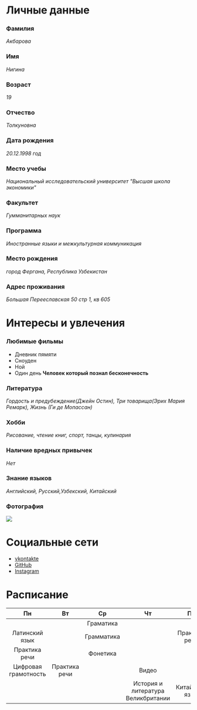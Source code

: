 # Личные данные
### Фамилия
*Акбарова*
### Имя
*Нигина*
### Возраст
*19*
### Отчество 
*Толкуновна* 
### Дата рождения
*20.12.1998 год*
### Место учебы 
*Национальный исследовательский университет "Высшая школа экономики"*
### Факультет
*Гумманитарных наук*
### Программа
*Иностранные языки и межкультурная коммуникация* 
### Место рождения
*город Фергана, Республика Узбекистан*
### Адрес проживания 
*Большая Перееславская 50 стр 1, кв 605*
# Интересы и увлечения
### Любимые фильмы
* Дневник пямяти
* Сноуден
* Ной
* Один день
__Человек который познал бесконечность__
### Литература
*Гордость и предубеждение(Джейн Остин), Три товарища(Эрих Мария Ремарк), Жизнь (Ги де Мопассан)*
### Хобби 
*Рисование, чтение книг, спорт, танцы, кулинария*
### Наличие вредных привычек
*Нет*
### Знание языков 
*Английский, Русский,Узбекский, Китайский*
### Фотография
![](http://data.whicdn.com/images/160828321/original.jpg)
# Социальные сети 
* <a href=https:vk.com/nakbarova98/>vkontakte</a>
* <a href=https:github.com/NiginaAkbarova/>GitHub</a>
* <a href=https:www.instagram.com/nigina.va/>Instagram</a>
# Расписание 
Пн|Вт|Ср|Чт|Пт|Сб|Вс
:---:|:---:|:---:|:---:|:---:|:---:|:----:|
|||Граматика||||Выходной
|Латинский язык||Грамматика||Практика речи|||Выходной
|Практика речи||Фонетика|||Выходной
Цифровая грамотность|Практика речи||Видео|||Выходной
||||История и литература Великбритании|Китайский язык|Выходной






